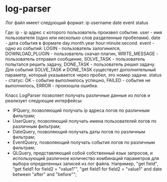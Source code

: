 # log-parser
Лог файл имеет следующий формат:
ip username date event status

Где:
ip - ip адрес с которого пользователь произвел событие.
user - имя пользователя (одно или несколько слов разделенные пробелами).
date - дата события в формате day.month.year hour:minute:second.
event - одно из событий:
LOGIN - пользователь залогинился,
DOWNLOAD_PLUGIN - пользователь скачал плагин,
WRITE_MESSAGE - пользователь отправил сообщение,
SOLVE_TASK - пользователь попытался решить задачу,
DONE_TASK - пользователь решил задачу.
Для событий SOLVE_TASK и DONE_TASK существует дополнительный параметр,
который указывается через пробел, это номер задачи.
status - статус:
OK - событие выполнилось успешно,
FAILED - событие не выполнилось,
ERROR - произошла ошибка.

Класс LogParser позволяет получать различные данные из логов и реализует следующие интерфейсы:
- IPQuery, позволяющий получать ip адреса логов по различным фильтрам;
- UserQuery, позволяющий получать имена пользователей логов по различным фильтрам;
- DateQuery, позволяющий получать даты логов по различным фильтрам;
- EventQuery, позволяющий получать события логов по различным фильтрам;
- QLQuery, представляющий собой собственный язык запросов, и использующий различное количество
  комбинаций параметров для выбора определенных записей из лог файла. Например, "get field", 
  "get field1 for field2 = "value1"", "get field1 for field2 = "value1" and date between "after" and "before"";
